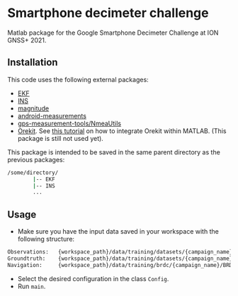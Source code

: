 # Smartphone decimeter challenge
Matlab package for the Google Smartphone Decimeter Challenge at ION GNSS+ 2021.

## Installation
This code uses the following external packages:
* [EKF](https://github.com/jtec/EKF)
* [INS](https://github.com/jtec/INS)
* [magnitude](https://redmine.recherche.enac.fr/projects/magnitude/repository)
* [android-measurements](https://github.com/arnauochoa/android-measurements)
* [gps-measurement-tools/NmeaUtils](https://github.com/google/gps-measurement-tools)
* [Orekit](http://www.orekit.org/download.html). See [this tutorial](https://www.orekit.org/site-orekit-tutorials-10.3/tutorials/integration-in-other-languages.html) on how to integrate Orekit within MATLAB. (This package is still not used yet).

This package is intended to be saved in the same parent directory as the previous packages:

```bash
/some/directory/
        |-- EKF
        |-- INS
        ...
```

## Usage
* Make sure you have the input data saved in your workspace with the following structure:
```bash
Observations:   {workspace_path}/data/training/datasets/{campaign_name}/{phone_name}_GnssLog.txt
Groundtruth:    {workspace_path}/data/training/datasets/{campaign_name}/SPAN_{phone_name}_10Hz.nmea
Navigation:     {workspace_path}/data/training/brdc/{campaign_name}/BRDC00WRD_R_{datetime}_01D_GN.rnx
```
* Select the desired configuration in the class `Config`.
* Run `main`.